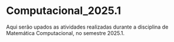 # Computacional_2025.1
Aqui serão upados as atividades realizadas durante a disciplina de Matemática Computacional, no semestre 2025.1.

